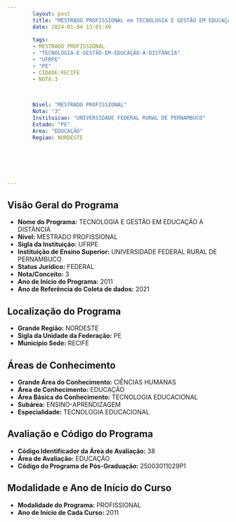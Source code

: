 ```yaml
---
        layout: post
        title: "MESTRADO PROFISSIONAL em TECNOLOGIA E GESTÃO EM EDUCAÇÃO A DISTÂNCIA na UFRPE  "
        date: 2024-01-04 13:01:49
     
        tags:
        - MESTRADO PROFISSIONAL
        - "TECNOLOGIA-E-GESTÃO-EM-EDUCAÇÃO-A-DISTÂNCIA"
        - "UFRPE"
        - "PE"
        - CIDADE:RECIFE
        - NOTA:3
        
       

        Nivel: "MESTRADO PROFISSIONAL"
        Nota: "3"
        Instituicao: "UNIVERSIDADE FEDERAL RURAL DE PERNAMBUCO"
        Estado: "PE"
        Area: "EDUCAÇÃO"
        Regiao: NORDESTE
        
        
        
        
        
        
---
```

## Visão Geral do Programa
- **Nome do Programa:** TECNOLOGIA E GESTÃO EM EDUCAÇÃO A DISTÂNCIA
- **Nível:** MESTRADO PROFISSIONAL
- **Sigla da Instituição:** UFRPE
- **Instituição de Ensino Superior:** UNIVERSIDADE FEDERAL RURAL DE PERNAMBUCO
- **Status Jurídico:** FEDERAL
- **Nota/Conceito:** 3
- **Ano de Início do Programa:** 2011
- **Ano de Referência do Coleta de dados:** 2021

## Localização do Programa
- **Grande Região:** NORDESTE
- **Sigla da Unidade da Federação:** PE
- **Município Sede:** RECIFE

## Áreas de Conhecimento
- **Grande Área do Conhecimento:** CIÊNCIAS HUMANAS
- **Área de Conhecimento:** EDUCAÇÃO
- **Área Básica do Conhecimento:** TECNOLOGIA EDUCACIONAL
- **Subárea:** ENSINO-APRENDIZAGEM
- **Especialidade:** TECNOLOGIA EDUCACIONAL

## Avaliação e Código do Programa
- **Código Identificador da Área de Avaliação:** 38
- **Área de Avaliação:** EDUCAÇÃO
- **Código do Programa de Pós-Graduação:** 25003011029P1


## Modalidade e Ano de Início do Curso
- **Modalidade do Programa:** PROFISSIONAL
- **Ano de Início de Cada Curso:** 2011
